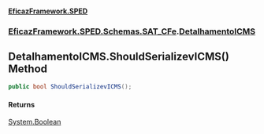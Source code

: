 #### [EficazFramework.SPED](EficazFrameworkSPED.md 'EficazFramework SPED')
### [EficazFramework.SPED.Schemas.SAT_CFe](EficazFramework.SPED.Schemas.SAT_CFe.md 'EficazFramework.SPED.Schemas.SAT_CFe').[DetalhamentoICMS](EficazFramework.SPED.Schemas.SAT_CFe/DetalhamentoICMS.md 'EficazFramework.SPED.Schemas.SAT_CFe.DetalhamentoICMS')

## DetalhamentoICMS.ShouldSerializevICMS() Method

```csharp
public bool ShouldSerializevICMS();
```

#### Returns
[System.Boolean](https://docs.microsoft.com/en-us/dotnet/api/System.Boolean 'System.Boolean')